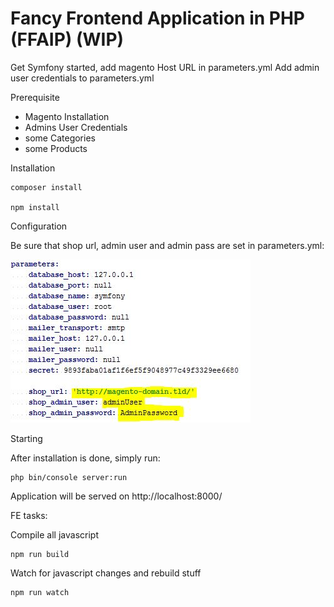 Fancy Frontend Application in PHP (FFAIP) (WIP)
========

Get Symfony started, add magento Host URL in parameters.yml
Add admin user credentials to parameters.yml

Prerequisite

* Magento Installation
* Admins User Credentials
* some Categories
* some Products

Installation

    composer install

    npm install

Configuration

Be sure that shop url, admin user and admin pass are set in parameters.yml:

![alt text](docs/images/parameters.jpg "parameters.yml")

Starting

After installation is done, simply run:

    php bin/console server:run

Application will be served on http://localhost:8000/

FE tasks:

Compile all javascript

    npm run build

Watch for javascript changes and rebuild stuff

    npm run watch
